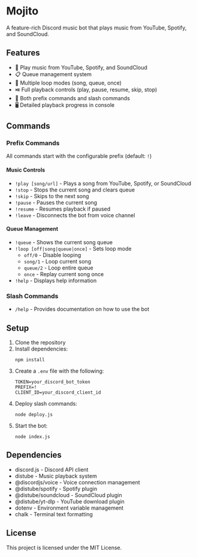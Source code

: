 # Mojito
A feature-rich Discord music bot that plays music from YouTube, Spotify, and SoundCloud.

## Features

- 🎵 Play music from YouTube, Spotify, and SoundCloud
- 📋 Queue management system
- 🔄 Multiple loop modes (song, queue, once)
- ⏯️ Full playback controls (play, pause, resume, skip, stop)
- 💬 Both prefix commands and slash commands
- 🖥️ Detailed playback progress in console

## Commands

### Prefix Commands
All commands start with the configurable prefix (default: `!`)

#### Music Controls
- `!play [song/url]` - Plays a song from YouTube, Spotify, or SoundCloud
- `!stop` - Stops the current song and clears queue
- `!skip` - Skips to the next song
- `!pause` - Pauses the current song
- `!resume` - Resumes playback if paused
- `!leave` - Disconnects the bot from voice channel

#### Queue Management
- `!queue` - Shows the current song queue
- `!loop [off|song|queue|once]` - Sets loop mode
  - `off/0` - Disable looping
  - `song/1` - Loop current song
  - `queue/2` - Loop entire queue
  - `once` - Replay current song once
- `!help` - Displays help information

### Slash Commands
- `/help` - Provides documentation on how to use the bot

## Setup

1. Clone the repository
2. Install dependencies:
   ```
   npm install
   ```
3. Create a `.env` file with the following:
   ```
   TOKEN=your_discord_bot_token
   PREFIX=!
   CLIENT_ID=your_discord_client_id
   ```
4. Deploy slash commands:
   ```
   node deploy.js
   ```
5. Start the bot:
   ```
   node index.js
   ```

## Dependencies

- discord.js - Discord API client
- distube - Music playback system
- @discordjs/voice - Voice connection management
- @distube/spotify - Spotify plugin
- @distube/soundcloud - SoundCloud plugin
- @distube/yt-dlp - YouTube download plugin
- dotenv - Environment variable management
- chalk - Terminal text formatting

## License

This project is licensed under the MIT License.
